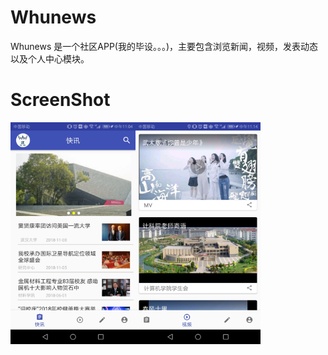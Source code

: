 # Whunews
Whunews 是一个社区APP(我的毕设。。。)，主要包含浏览新闻，视频，发表动态以及个人中心模块。

# ScreenShot
<img src="https://github.com/wertyou/Whunews/blob/master/file/news%20.jpg" width="200" hegiht="300" align=left />
<img src="https://github.com/wertyou/Whunews/blob/master/file/video.jpg" width="200" hegiht="300" align=center />
